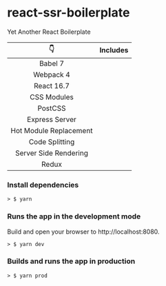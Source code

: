 # react-ssr-boilerplate
Yet Another React Boilerplate

|👇|Includes|
|:-:|:---|
|Babel 7|
|Webpack 4|
|React 16.7|
|CSS Modules|
|PostCSS|
|Express Server|
|Hot Module Replacement|
|Code Splitting|
|Server Side Rendering|
|Redux|

### Install dependencies
```
> $ yarn
```

### Runs the app in the development mode
Build and open your browser to http://localhost:8080.
```
> $ yarn dev
```

### Builds and runs the app in production
```
> $ yarn prod
```
